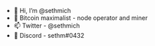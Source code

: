 - 👋 Hi, I’m @sethmich
- 👀 Bitcoin maximalist - node operator and miner
- 📫 Twitter - @sethmich
- 💬 Discord - sethm#0432
